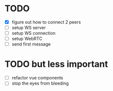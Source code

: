 # TODO

- [x] figure out how to connect 2 peers
- [ ] setup WS server
- [ ] setup WS connection
- [ ] setup WebRTC
- [ ] send first message

# TODO but less important

- [ ] refactor vue components
- [ ] stop the eyes from bleeding
